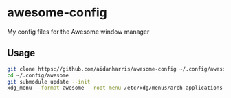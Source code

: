 # awesome-config
My config files for the Awesome window manager

## Usage

```bash
git clone https://github.com/aidanharris/awesome-config ~/.config/awesome
cd ~/.config/awesome
git submodule update --init
xdg_menu --format awesome --root-menu /etc/xdg/menus/arch-applications.menu >~/.config/awesome/archmenu.lua
```
